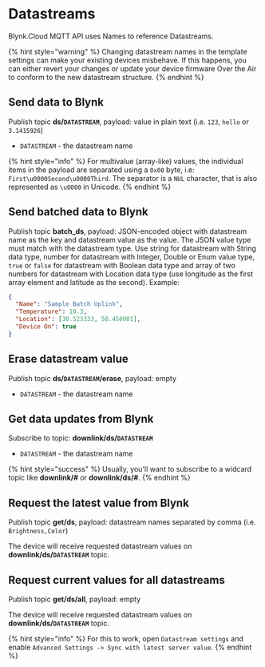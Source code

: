 # Datastreams

Blynk.Cloud MQTT API uses Names to reference Datastreams.

{% hint style="warning" %}
Changing datastream names in the template settings can make your existing devices misbehave. If this happens, you can either revert your changes or update your device firmware Over the Air to conform to the new datastream structure.
{% endhint %}

## Send data to Blynk

Publish topic **ds/`DATASTREAM`**, payload: value in plain text (i.e. `123`, `hello` or `3.1415926`)

* `DATASTREAM` - the datastream name

{% hint style="info" %}
For multivalue (array-like) values, the individual items in the payload are separated using a `0x00` byte, i.e: `First\u0000Second\u0000Third`. The separator is a `NUL` character, that is also represented as `\u0000` in Unicode.
{% endhint %}

## Send batched data to Blynk

Publish topic **batch\_ds**, payload: JSON-encoded object with datastream name as the key and datastream value as the value. The JSON value type must match with the datastream type. Use string for datastream with String data type, number for datastream with Integer, Double or Enum value type, `true` or `false` for datastream with Boolean data type and array of two numbers for datastream with Location data type (use longitude as the first array element and latitude as the second). Example:

```json
{
  "Name": "Sample Batch Uplink",
  "Temperature": 10.3,
  "Location": [30.523333, 50.450001],
  "Device On": true
}
```

## Erase datastream value

Publish topic **ds/`DATASTREAM`/erase**, payload: empty

* `DATASTREAM` - the datastream name

## Get data updates from Blynk

Subscribe to topic: **downlink/ds/`DATASTREAM`**

* `DATASTREAM` - the datastream name

{% hint style="success" %}
Usually, you'll want to subscribe to a widcard topic like **downlink/#** or **downlink/ds/#**.
{% endhint %}

## Request the latest value from Blynk

Publish topic **get/ds**, payload: datastream names separated by comma (i.e. `Brightness,Color`)

The device will receive requested datastream values on **downlink/ds/`DATASTREAM`** topic.

## Request current values for all datastreams

Publish topic **get/ds/all**, payload: empty

The device will receive requested datastream values on **downlink/ds/`DATASTREAM`** topic.

{% hint style="info" %}
For this to work, open `Datastream settings` and enable `Advanced Settings -> Sync with latest server value`.
{% endhint %}
